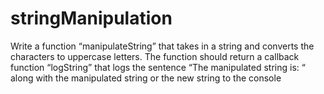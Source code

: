 # stringManipulation

Write a function “manipulateString” that takes in a string and converts the characters to uppercase letters. The
function should return a callback function “logString” that logs the sentence “The manipulated string is: “ along
with the manipulated string or the new string to the console
